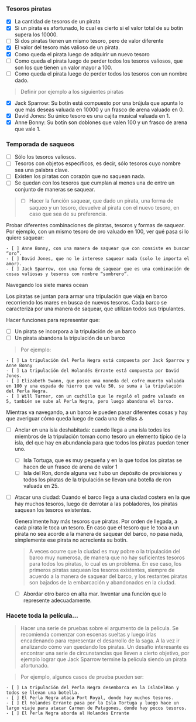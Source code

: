  ### Tesoros piratas

  - [x] La cantidad de tesoros de un pirata
  - [x] Si un pirata es afortunado, lo cual es cierto si el valor total de su botín supera los 10000.
  - [ ] Si dos piratas tienen un mismo tesoro, pero de valor diferente
  - [x] El valor del tesoro más valioso de un pirata.
  - [x] Como queda el pirata luego de adquirir un nuevo tesoro
  - [ ] Como queda el pirata luego de perder todos los tesoros valiosos, que son los que tienen un valor mayor a 100.
  - [ ] Como queda el pirata luego de perder todos los tesoros con un nombre dado.

> Definir por ejemplo a los siguientes piratas

- [x] Jack Sparrow: Su botín está compuesto por una brújula que apunta lo que más deseas valuada en 10000 y un frasco de arena valuado en 0.
- [x] David Jones: Su único tesoro es una cajita musical valuada en 1.
- [x] Anne Bonny: Su botín son doblones que valen 100 y un frasco de arena que vale 1.

### Temporada de saqueos 

- [ ] Sólo los tesoros valiosos.
- [ ] Tesoros con objetos específicos, es decir, sólo tesoros cuyo nombre sea una palabra clave.
- [ ] Existen los piratas con corazón que no saquean nada.
- [ ] Se quedan con los tesoros que cumplan al menos una de entre un conjunto de maneras se saquear.

> - [ ] Hacer la función saquear, que dado un pirata, una forma de saqueo y un tesoro, devuelve al pirata con el nuevo tesoro, en caso que sea de su preferencia.

Probar diferentes combinaciones de piratas, tesoros y formas de saquear. Por ejemplo, con un mismo tesoro de oro valuado en 100, ver qué pasa si lo quiere saquear:

	- [ ] Anne Bonny, con una manera de saquear que con consiste en buscar “oro”.
	- [ ] David Jones, que no le interese saquear nada (solo le importa el amor).
	- [ ] Jack Sparrow, con una forma de saquear que es una combinación de cosas valiosas y tesoros con nombre “sombrero”.

Navegando los siete mares ocean

Los piratas se juntan para armar una tripulación que viaja en barco recorriendo los mares en busca de nuevos tesoros. Cada barco se caracteriza por una manera de saquear, que utilizan todos sus tripulantes.

   Hacer funciones para representar que: 
   - [ ] Un pirata se incorpora a la tripulación de un barco 
   - [ ] Un pirata abandona la tripulación de un barco

> Por ejemplo:

	- [ ] La tripulación del Perla Negra está compuesta por Jack Sparrow y Anne Bonny
	- [ ] La tripulación del Holandés Errante está compuesta por David Jones.
	- [ ] Elizabeth Swann, que posee una moneda del cofre muerto valuada en 100 y una espada de hierro que vale 50, se suma a la tripulación del Perla Negra.  
	- [ ] Will Turner, con un cuchillo que le regaló el padre valuado en 5, también se sube al Perla Negra, pero luego abandona el barco.

Mientras va navegando, a un barco le pueden pasar diferentes cosas y hay que averiguar cómo queda luego de cada una de ellas :anchor:

- [ ] Anclar en una isla deshabitada: cuando llega a una isla todos los miembros de la tripulación toman como tesoro un elemento típico de la isla, del que hay en abundancia para que todos los piratas puedan tener uno. 
	- [ ] Isla Tortuga, que es muy pequeña y en la que todos los piratas se hacen de un frasco de arena de valor 1 
	- [ ] Isla del Ron, donde alguna vez hubo un depósito de provisiones y todos los piratas de la tripulación se llevan una botella de ron valuada en 25. 

- [ ] Atacar una ciudad: Cuando el barco llega a una ciudad costera en la que hay muchos tesoros, luego de derrotar a las pobladores, los piratas saquean los tesoros existentes. 

	Generalmente hay más tesoros que piratas. Por orden de llegada, a cada pirata le toca un tesoro. En caso que el tesoro que le toca a un pirata no sea acorde a la manera de saquear del barco, no pasa nada, simplemente ese pirata no acrecienta su botín. 

	> A veces ocurre que la ciudad es muy pobre o la tripulación del barco muy numerosa, de manera que no hay suficientes tesoros para todos los piratas, lo cual es un problema. En ese caso, los primeros piratas saquean los tesoros existentes, siempre de acuerdo a la manera de saquear del barco, y los restantes piratas son bajados de la embarcación y abandonados en la ciudad.

    - [ ] Abordar otro barco en alta mar. Inventar una función que lo represente adecuadamente.

### Hacete toda la película... 

  > Hacer una serie de pruebas sobre el argumento de la película. Se recomienda comenzar con escenas sueltas y luego irlas encadenando para representar el desarrollo de la saga. A la vez ir analizando cómo van quedando los piratas. Un desafío interesante es encontrar una serie de circunstancias que lleven a cierto objetivo, por ejemplo lograr que Jack Sparrow termine la película siendo un pirata afortunado.

 > Por ejemplo, algunos casos de prueba pueden ser:

	- [ ] La tripulación del Perla Negra desembarca en la IslaDelRon y todos se llevan una botella.
	- [ ] El Perla Negra ataca Port Royal, donde hay muchos tesoros.
	- [ ] El Holandes Errante pasa por la Isla Tortuga y luego hace un largo viaje para atacar Carmen de Patagones, donde hay pocos tesoros.
	- [ ] El Perla Negra aborda al Holandes Errante
